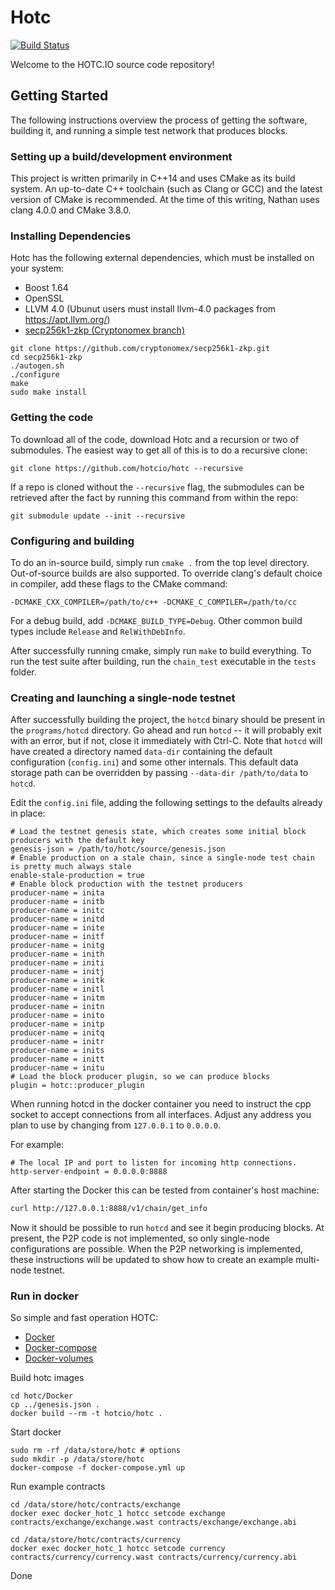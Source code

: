 ﻿# Hotc

[![Build Status](https://travis-ci.org/HOTCIO/hotc.svg?branch=master)](https://travis-ci.org/HOTCIO/hotc)

Welcome to the HOTC.IO source code repository!

## Getting Started
The following instructions overview the process of getting the software, building it, and running a simple test network that produces blocks.

### Setting up a build/development environment
This project is written primarily in C++14 and uses CMake as its build system. An up-to-date C++ toolchain (such as Clang or GCC) and the latest version of CMake is recommended. At the time of this writing, Nathan uses clang 4.0.0 and CMake 3.8.0.

### Installing Dependencies
Hotc has the following external dependencies, which must be installed on your system:
 - Boost 1.64
 - OpenSSL
 - LLVM 4.0 (Ubunut users must install llvm-4.0 packages from https://apt.llvm.org/)
 - [secp256k1-zkp (Cryptonomex branch)](https://github.com/cryptonomex/secp256k1-zkp.git)

```
git clone https://github.com/cryptonomex/secp256k1-zkp.git
cd secp256k1-zkp
./autogen.sh
./configure
make
sudo make install
```

### Getting the code
To download all of the code, download Hotc and a recursion or two of submodules. The easiest way to get all of this is to do a recursive clone:

`git clone https://github.com/hotcio/hotc --recursive`

If a repo is cloned without the `--recursive` flag, the submodules can be retrieved after the fact by running this command from within the repo:

`git submodule update --init --recursive`

### Configuring and building
To do an in-source build, simply run `cmake .` from the top level directory. Out-of-source builds are also supported. To override clang's default choice in compiler, add these flags to the CMake command:

`-DCMAKE_CXX_COMPILER=/path/to/c++ -DCMAKE_C_COMPILER=/path/to/cc`

For a debug build, add `-DCMAKE_BUILD_TYPE=Debug`. Other common build types include `Release` and `RelWithDebInfo`.

After successfully running cmake, simply run `make` to build everything. To run the test suite after building, run the `chain_test` executable in the `tests` folder.

### Creating and launching a single-node testnet
After successfully building the project, the `hotcd` binary should be present in the `programs/hotcd` directory. Go ahead and run `hotcd` -- it will probably exit with an error, but if not, close it immediately with Ctrl-C. Note that `hotcd` will have created a directory named `data-dir` containing the default configuration (`config.ini`) and some other internals. This default data storage path can be overridden by passing `--data-dir /path/to/data` to `hotcd`.

Edit the `config.ini` file, adding the following settings to the defaults already in place:

```
# Load the testnet genesis state, which creates some initial block producers with the default key
genesis-json = /path/to/hotc/source/genesis.json
# Enable production on a stale chain, since a single-node test chain is pretty much always stale
enable-stale-production = true
# Enable block production with the testnet producers
producer-name = inita
producer-name = initb
producer-name = initc
producer-name = initd
producer-name = inite
producer-name = initf
producer-name = initg
producer-name = inith
producer-name = initi
producer-name = initj
producer-name = initk
producer-name = initl
producer-name = initm
producer-name = initn
producer-name = inito
producer-name = initp
producer-name = initq
producer-name = initr
producer-name = inits
producer-name = initt
producer-name = initu
# Load the block producer plugin, so we can produce blocks
plugin = hotc::producer_plugin
```

When running hotcd in the docker container you need to instruct the cpp socket to accept connections from all interfaces.  Adjust any address you plan to use by changing from `127.0.0.1` to `0.0.0.0`.

For example:

```
# The local IP and port to listen for incoming http connections.
http-server-endpoint = 0.0.0.0:8888
```

After starting the Docker this can be tested from container's host machine:
```bash
curl http://127.0.0.1:8888/v1/chain/get_info
```

Now it should be possible to run `hotcd` and see it begin producing blocks. At present, the P2P code is not implemented, so only single-node configurations are possible. When the P2P networking is implemented, these instructions will be updated to show how to create an example multi-node testnet.

### Run in docker

So simple and fast operation HOTC:
 - [Docker](https://docs.docker.com)
 - [Docker-compose](https://github.com/docker/compose)
 - [Docker-volumes](https://github.com/cpuguy83/docker-volumes)

Build hotc images

```
cd hotc/Docker
cp ../genesis.json .
docker build --rm -t hotcio/hotc .
```

Start docker

```
sudo rm -rf /data/store/hotc # options 
sudo mkdir -p /data/store/hotc
docker-compose -f docker-compose.yml up
```

Run example contracts

```
cd /data/store/hotc/contracts/exchange
docker exec docker_hotc_1 hotcc setcode exchange contracts/exchange/exchange.wast contracts/exchange/exchange.abi

cd /data/store/hotc/contracts/currency 
docker exec docker_hotc_1 hotcc setcode currency contracts/currency/currency.wast contracts/currency/currency.abi

```

Done
